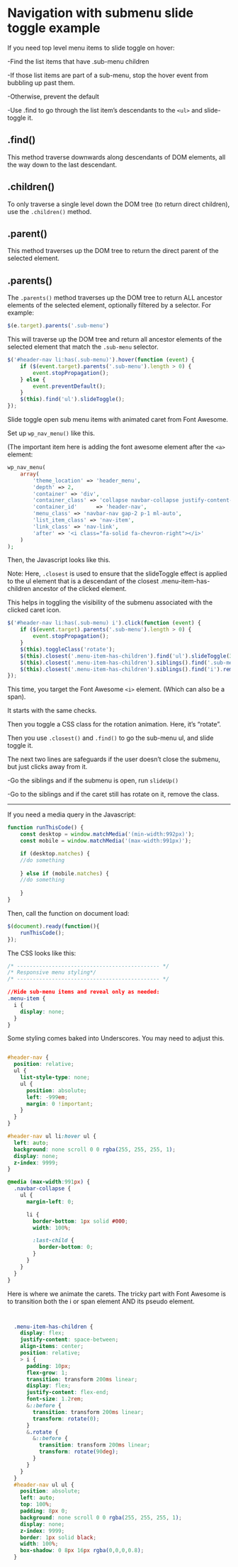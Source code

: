 # Navigation with submenu slide toggle example

If you need top level menu items to slide toggle on hover:

-Find the list items that have .sub-menu children

-If those list items are part of a sub-menu, stop the hover event from bubbling up past them.

-Otherwise, prevent the default

-Use .find to go through the list item’s descendants to the `<ul>` and slide-toggle it.

## .find()

This method traverse downwards along descendants of DOM elements, all the way down to the last descendant. 

## .children()

To only traverse a single level down the DOM tree (to return direct children), use the `.children()` method.

## .parent()

This method traverses up the DOM tree to return the direct parent of the selected element.

## .parents()

The `.parents()` method traverses up the DOM tree to return ALL ancestor elements of the selected element, optionally 
filtered by a selector. For example:

```js
$(e.target).parents('.sub-menu')
```
This will traverse up the DOM tree and return all ancestor elements of the selected element that match the `.sub-menu` selector.

```javascript
$('#header-nav li:has(.sub-menu)').hover(function (event) {
    if ($(event.target).parents('.sub-menu').length > 0) {
        event.stopPropagation();
    } else {
        event.preventDefault();
    }
    $(this).find('ul').slideToggle();
});

```
Slide toggle open sub menu items with animated caret from Font Awesome.

Set up `wp_nav_menu()` like this. 

(The important item here is adding the font awesome element after the `<a>` element:

```php
wp_nav_menu(
    array(
        'theme_location' => 'header_menu',
        'depth' => 2,
        'container' => 'div',
        'container_class' => 'collapse navbar-collapse justify-content-center dual-collapse',
        'container_id'      => 'header-nav',
        'menu_class' => 'navbar-nav gap-2 p-1 ml-auto',
        'list_item_class' => 'nav-item',
        'link_class' => 'nav-link',
        'after' => '<i class="fa-solid fa-chevron-right"></i>'
    )
);

```
Then, the Javascript looks like this.

Note: Here, `.closest` is used to ensure that the slideToggle effect is applied to the ul element that is a 
descendant of the closest .menu-item-has-children ancestor of the clicked element. 

This helps in toggling the visibility of the submenu associated with the clicked caret icon.

```javascript
$('#header-nav li:has(.sub-menu) i').click(function (event) {
    if ($(event.target).parents('.sub-menu').length > 0) {
        event.stopPropagation();
    }
    $(this).toggleClass('rotate');
    $(this).closest('.menu-item-has-children').find('ul').slideToggle(300, 'swing');
    $(this).closest('.menu-item-has-children').siblings().find('.sub-menu').slideUp();
    $(this).closest('.menu-item-has-children').siblings().find('i').removeClass('rotate');
});

```

This time, you target the Font Awesome `<i>` element. (Which can also be a span).

It starts with the same checks.

Then you toggle a CSS class for the rotation animation. Here, it’s “rotate”.

Then you use `.closest()` and `.find()` to go the sub-menu ul, and slide toggle it.

The next two lines are safeguards if the user doesn’t close the submenu, but just clicks away from it.

-Go the siblings and if the submenu is open, run `slideUp()`

-Go to the siblings and if the caret still has rotate on it, remove the class.

------

If you need a media query in the Javascript:

```javascript
function runThisCode() {
    const desktop = window.matchMedia('(min-width:992px)');
    const mobile = window.matchMedia('(max-width:991px)');

    if (desktop.matches) {
	//do something
	
	} else if (mobile.matches) {
	//do something
	
	}
}

```

Then, call the function on document load:

```javascript
$(document).ready(function(){
    runThisCode();
});

```

The CSS looks like this:

```css
/* --------------------------------------------- */
/* Responsive menu styling*/
/* --------------------------------------------- */

//Hide sub-menu items and reveal only as needed:
.menu-item {
  i {
    display: none;
  }
}
```

Some styling comes baked into Underscores.
You may need to adjust this.
```scss

#header-nav {
  position: relative;
  ul {
    list-style-type: none;
    ul {
      position: absolute;
      left: -999em;
      margin: 0 !important;
    }
  }
}

#header-nav ul li:hover ul {
  left: auto;
  background: none scroll 0 0 rgba(255, 255, 255, 1);
  display: none;
  z-index: 9999;
}

@media (max-width:991px) {
  .navbar-collapse {
    ul {
      margin-left: 0;

      li {
        border-bottom: 1px solid #000;
        width: 100%;

        :last-child {
          border-bottom: 0;
        }
      }
    }
  }
}
 ```

Here is where we animate the carets.
The tricky part with Font Awesome is to transition both the i or span element AND its pseudo element.

```scss


  .menu-item-has-children {
    display: flex;
    justify-content: space-between;
    align-items: center;
    position: relative;
    > i {
      padding: 10px;
      flex-grow: 1;
      transition: transform 200ms linear;
      display: flex;
      justify-content: flex-end;
      font-size: 1.2rem;
      &::before {
        transition: transform 200ms linear;
        transform: rotate(0);
      }
      &.rotate {
        &::before {
          transition: transform 200ms linear;
          transform: rotate(90deg);
        }
      }
    }
  }
  #header-nav ul ul {
    position: absolute;
    left: auto;
    top: 100%;
    padding: 8px 0;
    background: none scroll 0 0 rgba(255, 255, 255, 1);
    display: none;
    z-index: 9999;
    border: 1px solid black;
    width: 100%;
    box-shadow: 0 8px 16px rgba(0,0,0,0.8);
  }

```




